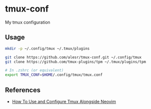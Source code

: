 # tmux-conf

My tmux configuration

## Usage

```bash
mkdir -p ~/.config/tmux ~/.tmux/plugins

git clone https://github.com/alesr/tmux-conf.git ~/.config/tmux
git clone https://github.com/tmux-plugins/tpm ~/.tmux/plugins/tpm

# In .zshrc (or equivalent)
export TMUX_CONF=$HOME/.config/tmux/tmux.conf
```

## References

- [How To Use and Configure Tmux Alongside Neovim](https://www.josean.com/posts/tmux-setup)
